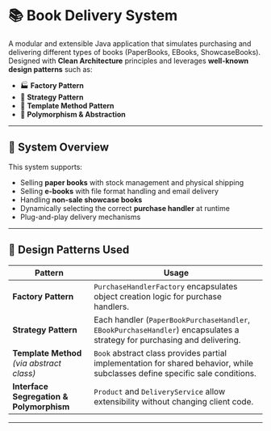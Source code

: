 # 📚 Book Delivery System

A modular and extensible Java application that simulates purchasing and delivering different types of books (PaperBooks, EBooks, ShowcaseBooks). Designed with **Clean Architecture** principles and leverages **well-known design patterns** such as:

- 🏭 **Factory Pattern**
- 🤝 **Strategy Pattern**
- 🧩 **Template Method Pattern**
- 🔄 **Polymorphism & Abstraction**

---

## 🔧 System Overview

This system supports:

- Selling **paper books** with stock management and physical shipping
- Selling **e-books** with file format handling and email delivery
- Handling **non-sale showcase books**
- Dynamically selecting the correct **purchase handler** at runtime
- Plug-and-play delivery mechanisms

---

## 🧠 Design Patterns Used

| Pattern | Usage |
|--------|-------|
| **Factory Pattern** | `PurchaseHandlerFactory` encapsulates object creation logic for purchase handlers. |
| **Strategy Pattern** | Each handler (`PaperBookPurchaseHandler`, `EBookPurchaseHandler`) encapsulates a strategy for purchasing and delivering. |
| **Template Method** *(via abstract class)* | `Book` abstract class provides partial implementation for shared behavior, while subclasses define specific sale conditions. |
| **Interface Segregation & Polymorphism** | `Product` and `DeliveryService` allow extensibility without changing client code. |

---



